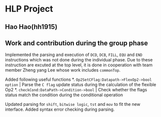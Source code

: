 # HLP Project  
## Hao Hao(hh1915)

## Work and contribution during the group phase 

Implemented the parsing and execution of `DCD`, `DCB`, `FILL`, `EQU` and `END` instructions which was not done during the individual phase. Due to these instruction are excuted at the top level, it is done in cooperation with team member Zheng yang Lee whose work includes `commonTop`.   

Added following useful functions
*. `Op2SetCFlag:Datapath->FlexOp2->bool option` | Parse the `C flag` update status during the calculation of the flexible Op2
*. `checkCond:DataPath->Condition->bool` | Check whether the flags status match the condition during the conditional operation

Updated parsing for `shift`, `bitwise logic`, `tst` and `mov` to fit the new interface. Added syntax error checking during parsing. 
    










